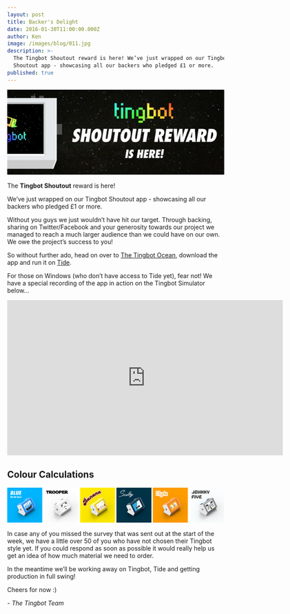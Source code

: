 ```yaml
---
layout: post
title: Backer's Delight
date: 2016-01-30T11:00:00.000Z
author: Ken
image: /images/blog/011.jpg
description: >-
  The Tingbot Shoutout reward is here! We’ve just wrapped on our Tingbot
  Shoutout app - showcasing all our backers who pledged £1 or more.
published: true
---
```


![](/images/blog/011-1.jpg)


The **Tingbot Shoutout** reward is here!

We’ve just wrapped on our Tingbot Shoutout app - showcasing all our backers who pledged £1 or more.

Without you guys we just wouldn’t have hit our target. Through backing, sharing on Twitter/Facebook and your generosity towards our project we managed to reach a much larger audience than we could have on our own. We owe the project’s success to you!

So without further ado, head on over to [The Tingbot Ocean](//ocean.tingbot.com/), download the app and run it on [Tide](//github.com/tingbot/tide/releases).

For those on Windows (who don’t have access to Tide yet), fear not! We have a special recording of the app in action on the Tingbot Simulator below…

<iframe width="640" height="360" src="https://www.youtube.com/embed/I__xmP_MEV8" frameborder="0" allowfullscreen></iframe>


## Colour Calculations

![](/images/blog/011-3.png)


In case any of you missed the survey that was sent out at the start of the week, we have a little over 50 of you who have not chosen their Tingbot style yet. If you could respond as soon as possible it would really help us get an idea of how much material we need to order.

In the meantime we’ll be working away on Tingbot, Tide and getting production in full swing!

Cheers for now :)

*- The Tingbot Team*
